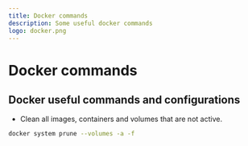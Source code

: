 ```yaml
---
title: Docker commands
description: Some useful docker commands
logo: docker.png
---
```


# Docker commands

## Docker useful commands and configurations

- Clean all images, containers and volumes that are not active.

```bash
docker system prune --volumes -a -f
```
